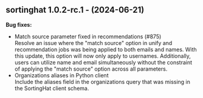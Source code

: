 ## sortinghat 1.0.2-rc.1 - (2024-06-21)

**Bug fixes:**

 * Match source parameter fixed in recommendations (#875)\
   Resolve an issue where the "match source" option in unify and
   recommendation jobs was being applied to both emails and names. With
   this update, this option will now only apply to usernames.
   Additionally, users can utilize name and email simultaneously without
   the constraint of applying the "match source" option across all
   parameters.
 * Organizations aliases in Python client\
   Include the aliases field in the organizations query that was missing
   in the SortingHat client schema.

